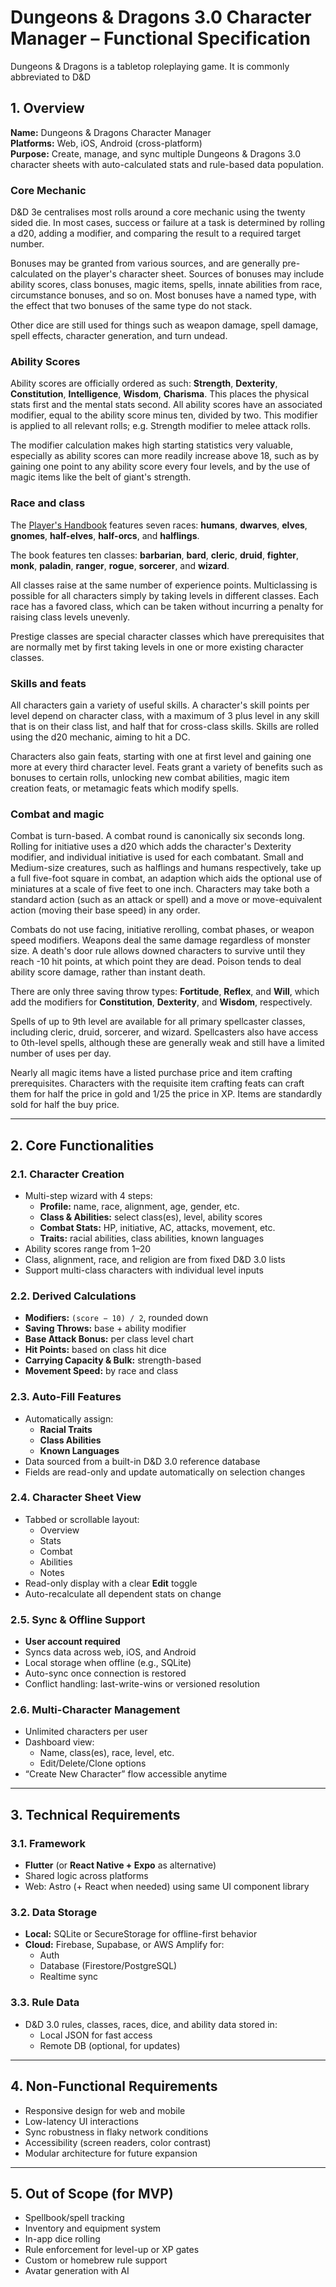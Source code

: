 
# Dungeons & Dragons 3.0 Character Manager – Functional Specification

Dungeons & Dragons is a tabletop roleplaying game. It is commonly abbreviated to D&D

## 1. Overview

**Name:** Dungeons & Dragons Character Manager  
**Platforms:** Web, iOS, Android (cross-platform)  
**Purpose:** Create, manage, and sync multiple Dungeons & Dragons 3.0 character sheets with auto-calculated stats and rule-based data population.

### Core Mechanic

D&D 3e centralises most rolls around a core mechanic using the twenty sided die. In most cases, success or failure at a task is determined by rolling a d20, adding a modifier, and comparing the result to a required target number.

Bonuses may be granted from various sources, and are generally pre-calculated on the player's character sheet. Sources of bonuses may include ability scores, class bonuses, magic items, spells, innate abilities from race, circumstance bonuses, and so on. Most bonuses have a named type, with the effect that two bonuses of the same type do not stack.

Other dice are still used for things such as weapon damage, spell damage, spell effects, character generation, and turn undead.

### Ability Scores

Ability scores are officially ordered as such: **Strength**, **Dexterity**, **Constitution**, **Intelligence**, **Wisdom**, **Charisma**. This places the physical stats first and the mental stats second. All ability scores have an associated modifier, equal to the ability score minus ten, divided by two. This modifier is applied to all relevant rolls; e.g. Strength modifier to melee attack rolls.

The modifier calculation makes high starting statistics very valuable, especially as ability scores can more readily increase above 18, such as by gaining one point to any ability score every four levels, and by the use of magic items like the belt of giant's strength.

### Race and class

The [Player's Handbook](./core-rulebooks/player-handbook.md) features seven races: **humans**, **dwarves**, **elves**, **gnomes**, **half-elves**, **half-orcs**, and **halflings**.

The book features ten classes: **barbarian**, **bard**, **cleric**, **druid**, **fighter**, **monk**, **paladin**, **ranger**, **rogue**, **sorcerer**, and **wizard**.

All classes raise at the same number of experience points. Multiclassing is possible for all characters simply by taking levels in different classes. Each race has a favored class, which can be taken without incurring a penalty for raising class levels unevenly.

Prestige classes are special character classes which have prerequisites that are normally met by first taking levels in one or more existing character classes.

### Skills and feats

All characters gain a variety of useful skills. A character's skill points per level depend on character class, with a maximum of 3 plus level in any skill that is on their class list, and half that for cross-class skills. Skills are rolled using the d20 mechanic, aiming to hit a DC.

Characters also gain feats, starting with one at first level and gaining one more at every third character level. Feats grant a variety of benefits such as bonuses to certain rolls, unlocking new combat abilities, magic item creation feats, or metamagic feats which modify spells.

### Combat and magic

Combat is turn-based. A combat round is canonically six seconds long. Rolling for initiative uses a d20 which adds the character's Dexterity modifier, and individual initiative is used for each combatant. Small and Medium-size creatures, such as halflings and humans respectively, take up a full five-foot square in combat, an adaption which aids the optional use of miniatures at a scale of five feet to one inch. Characters may take both a standard action (such as an attack or spell) and a move or move-equivalent action (moving their base speed) in any order.

Combats do not use facing, initiative rerolling, combat phases, or weapon speed modifiers. Weapons deal the same damage regardless of monster size. A death's door rule allows downed characters to survive until they reach -10 hit points, at which point they are dead. Poison tends to deal ability score damage, rather than instant death.

There are only three saving throw types: **Fortitude**, **Reflex**, and **Will**, which add the modifiers for **Constitution**, **Dexterity**, and **Wisdom**, respectively.

Spells of up to 9th level are available for all primary spellcaster classes, including cleric, druid, sorcerer, and wizard. Spellcasters also have access to 0th-level spells, although these are generally weak and still have a limited number of uses per day.

Nearly all magic items have a listed purchase price and item crafting prerequisites. Characters with the requisite item crafting feats can craft them for half the price in gold and 1/25 the price in XP. Items are standardly sold for half the buy price.

---

## 2. Core Functionalities

### 2.1. Character Creation

- Multi-step wizard with 4 steps:
  - **Profile:** name, race, alignment, age, gender, etc.
  - **Class & Abilities:** select class(es), level, ability scores
  - **Combat Stats:** HP, initiative, AC, attacks, movement, etc.
  - **Traits:** racial abilities, class abilities, known languages
- Ability scores range from 1–20
- Class, alignment, race, and religion are from fixed D&D 3.0 lists
- Support multi-class characters with individual level inputs

### 2.2. Derived Calculations

- **Modifiers:** `(score − 10) / 2`, rounded down
- **Saving Throws:** base + ability modifier
- **Base Attack Bonus:** per class level chart
- **Hit Points:** based on class hit dice
- **Carrying Capacity & Bulk:** strength-based
- **Movement Speed:** by race and class

### 2.3. Auto-Fill Features

- Automatically assign:
  - **Racial Traits**
  - **Class Abilities**
  - **Known Languages**
- Data sourced from a built-in D&D 3.0 reference database
- Fields are read-only and update automatically on selection changes

### 2.4. Character Sheet View

- Tabbed or scrollable layout:
  - Overview
  - Stats
  - Combat
  - Abilities
  - Notes
- Read-only display with a clear **Edit** toggle
- Auto-recalculate all dependent stats on change

### 2.5. Sync & Offline Support

- **User account required**
- Syncs data across web, iOS, and Android
- Local storage when offline (e.g., SQLite)
- Auto-sync once connection is restored
- Conflict handling: last-write-wins or versioned resolution

### 2.6. Multi-Character Management

- Unlimited characters per user
- Dashboard view:
  - Name, class(es), race, level, etc.
  - Edit/Delete/Clone options
- “Create New Character” flow accessible anytime

---

## 3. Technical Requirements

### 3.1. Framework

- **Flutter** (or **React Native + Expo** as alternative)
- Shared logic across platforms
- Web: Astro (+ React when needed) using same UI component library

### 3.2. Data Storage

- **Local:** SQLite or SecureStorage for offline-first behavior
- **Cloud:** Firebase, Supabase, or AWS Amplify for:
  - Auth
  - Database (Firestore/PostgreSQL)
  - Realtime sync

### 3.3. Rule Data

- D&D 3.0 rules, classes, races, dice, and ability data stored in:
  - Local JSON for fast access
  - Remote DB (optional, for updates)

---

## 4. Non-Functional Requirements

- Responsive design for web and mobile
- Low-latency UI interactions
- Sync robustness in flaky network conditions
- Accessibility (screen readers, color contrast)
- Modular architecture for future expansion

---

## 5. Out of Scope (for MVP)

- Spellbook/spell tracking  
- Inventory and equipment system  
- In-app dice rolling  
- Rule enforcement for level-up or XP gates  
- Custom or homebrew rule support  
- Avatar generation with AI  
